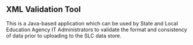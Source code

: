 XML Validation Tool
-------------------

This is a Java-based application which can be used by State and Local Education Agency IT Administrators to validate the format and consistency of data prior to uploading to the SLC data store.
